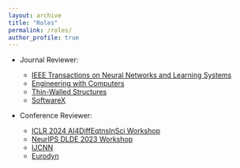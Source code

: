 ```yaml
---
layout: archive
title: "Roles"
permalink: /roles/
author_profile: true
---
```

- Journal Reviewer:
 
  - [IEEE Transactions on Neural Networks and Learning Systems](https://cis.ieee.org/publications/t-neural-networks-and-learning-systems)
  - [Engineering with Computers](https://www.springer.com/journal/366)
  - [Thin-Walled Structures](https://www.sciencedirect.com/journal/thin-walled-structures)
  - [SoftwareX](https://www.sciencedirect.com/journal/softwarex)

- Conference Reviewer:

  - [ICLR 2024 AI4DiffEqtnsInSci Workshop](https://openreview.net/group?id=ICLR.cc/2024/Workshop/AI4DiffEqtnsInSci/Reviewers&referrer=%5BHomepage%5D(%2F))
  - [NeurIPS DLDE 2023 Workshop](https://openreview.net/group?id=NeurIPS.cc/2023/Workshop/DLDE#tab-your-consoles)
  - [IJCNN](https://2023.ijcnn.org)
  - [Eurodyn](https://eurodyn2023.dryfta.com)
